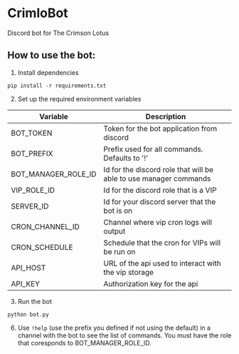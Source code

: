 # CrimloBot
Discord bot for The Crimson Lotus

## How to use the bot:
1. Install dependencies
```
pip install -r requirements.txt
```
2. Set up the required environment variables

| Variable            | Description                                                                              |
| ------------------- | ---------------------------------------------------------------------------------------- |
| BOT_TOKEN           | Token for the bot application from discord                                               |
| BOT_PREFIX          | Prefix used for all commands. Defaults to '!'                                            |
| BOT_MANAGER_ROLE_ID | Id for the discord role that will be able to use manager commands                        |
| VIP_ROLE_ID         | Id for the discord role that is a VIP                                                    |
| SERVER_ID           | Id for your discord server that the bot is on                                            |
| CRON_CHANNEL_ID     | Channel where vip cron logs will output                                                  |
| CRON_SCHEDULE       | Schedule that the cron for VIPs will be run on                                           |
| API_HOST            | URL of the api used to interact with the vip storage                                     |
| API_KEY             | Authorization key for the api                                                            |

3. Run the bot
```
python bot.py
```

6. Use `!help` (use the prefix you defined if not using the default) in a channel with the bot to see the list of commands. You must have the role that coresponds to BOT_MANAGER_ROLE_ID.
